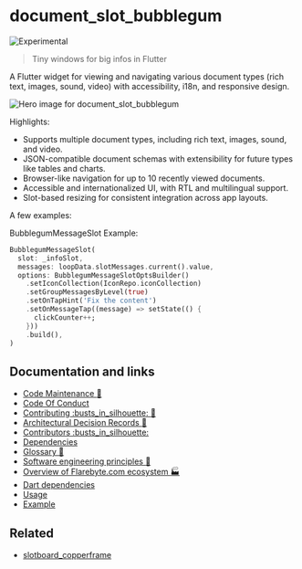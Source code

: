 # document\_slot\_bubblegum

![Experimental](https://img.shields.io/badge/status-experimental-blue)

> Tiny windows for big infos in Flutter

A Flutter widget for viewing and navigating various document types (rich
text, images, sound, video) with accessibility, i18n, and responsive design.

![Hero image for document\_slot\_bubblegum](doc/document_slot_bubblegum.jpeg)

Highlights:

-   Supports multiple document types, including rich text, images, sound,
    and video.
-   JSON-compatible document schemas with extensibility for future types
    like tables and charts.
-   Browser-like navigation for up to 10 recently viewed documents.
-   Accessible and internationalized UI, with RTL and multilingual support.
-   Slot-based resizing for consistent integration across app layouts.

A few examples:

BubblegumMessageSlot Example:

```dart
BubblegumMessageSlot(
  slot: _infoSlot,
  messages: loopData.slotMessages.current().value,
  options: BubblegumMessageSlotOptsBuilder()
    .setIconCollection(IconRepo.iconCollection)
    .setGroupMessagesByLevel(true)
    .setOnTapHint('Fix the content')
    .setOnMessageTap((message) => setState(() {
      clickCounter++;
    }))
    .build(),
)

```

## Documentation and links

-   [Code Maintenance :wrench:](MAINTENANCE.md)
-   [Code Of Conduct](CODE_OF_CONDUCT.md)
-   [Contributing :busts\_in\_silhouette: :construction:](CONTRIBUTING.md)
-   [Architectural Decision Records :memo:](DECISIONS.md)
-   [Contributors
    :busts\_in\_silhouette:](https://github.com/flarebyte/document_slot_bubblegum/graphs/contributors)
-   [Dependencies](https://github.com/flarebyte/document_slot_bubblegum/network/dependencies)
-   [Glossary
    :book:](https://github.com/flarebyte/overview/blob/main/GLOSSARY.md)
-   [Software engineering principles
    :gem:](https://github.com/flarebyte/overview/blob/main/PRINCIPLES.md)
-   [Overview of Flarebyte.com ecosystem
    :factory:](https://github.com/flarebyte/overview)
-   [Dart dependencies](DEPENDENCIES.md)
-   [Usage](USAGE.md)
-   [Example](example/example.dart)

## Related

-   [slotboard\_copperframe](https://github.com/flarebyte/slotboard_copperframe)
